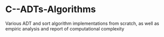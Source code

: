 # C--ADTs-Algorithms
Various ADT and sort algorithm implementations from scratch, as well as empiric analysis and report of computational complexity
